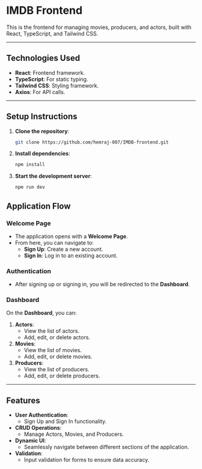 # **IMDB Frontend**

This is the frontend for managing movies, producers, and actors, built with React, TypeScript, and Tailwind CSS.

---

## **Technologies Used**
- **React**: Frontend framework.
- **TypeScript**: For static typing.
- **Tailwind CSS**: Styling framework.
- **Axios**: For API calls.

---

## **Setup Instructions**

1. **Clone the repository**:
   ```bash
   git clone https://github.com/hemraj-007/IMDB-frontend.git

2. **Install dependencies**:
   ```bash
   npm install

3. **Start the development server**:
   ```bash
   npm run dev

## Application Flow

### Welcome Page
- The application opens with a **Welcome Page**.
- From here, you can navigate to:
  - **Sign Up**: Create a new account.
  - **Sign In**: Log in to an existing account.

### Authentication
- After signing up or signing in, you will be redirected to the **Dashboard**.

### Dashboard
On the **Dashboard**, you can:
1. **Actors**:
   - View the list of actors.
   - Add, edit, or delete actors.
2. **Movies**:
   - View the list of movies.
   - Add, edit, or delete movies.
3. **Producers**:
   - View the list of producers.
   - Add, edit, or delete producers.

---

## Features
- **User Authentication**:
  - Sign Up and Sign In functionality.
- **CRUD Operations**:
  - Manage Actors, Movies, and Producers.
- **Dynamic UI**:
  - Seamlessly navigate between different sections of the application.
- **Validation**:
  - Input validation for forms to ensure data accuracy.
